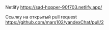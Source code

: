 Netlify
https://sad-hopper-90f703.netlify.app/

Cсылку на открытый pull request
https://github.com/mars102/yandexChat/pull/2
